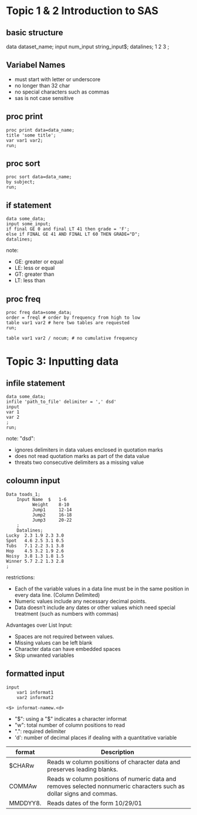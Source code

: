 # Topic 1 & 2 Introduction to SAS
## basic structure
data dataset_name;
input num_input string_input$;
datalines;
1
2
3
;
## Variabel Names
- must start with letter or underscore
- no longer than 32 char
- no special characters such as commas
- sas is not case sensitive
## **proc print**
```
proc print data=data_name;
title 'some title';
var var1 var2;
run;
```
## **proc sort**
```
proc sort data=data_name;
by subject;
run;
```
## **if statement**
```
data some_data;
input some_input;
if final GE 0 and final LT 41 then grade = 'F';
else if FINAL GE 41 AND FINAL LT 60 THEN GRADE="D";
datalines;
```
note:
- GE: greater or equal
- LE: less or equal
- GT: greater than
- LT: less than
## **proc freq**
```
proc freq data=some_data;
order = freql # order by frequency from high to low
table var1 var2 # here two tables are requested
run;
```
```
table var1 var2 / nocum; # no cumulative frequency
```
# Topic 3: Inputting data
## **infile statement**
```
data some_data;
infile 'path_to_file' delimiter = ',' dsd'
input
var 1
var 2
;
run;
```
note:
"dsd":
- ignores delimiters in data values enclosed in quotation marks
- does not read quotation marks as part of the data value
- threats two consecutive delimiters as a missing value
## coloumn input
```
Data toads_1;
	Input Name	$ 	1-6
		  Weight 	8-10
		  Jump1		12-14
		  Jump2		16-18
		  Jump3		20-22
	;
	Datalines;
Lucky  2.3 1.9 2.3 3.0
Spot   4.6 2.5 3.1 0.5
Tubs   7.1 2.2 3.1 3.8
Hop    4.5 3.2 1.9 2.6
Noisy  3.8 1.3 1.8 1.5
Winner 5.7 2.2 1.3 2.8
;
```
restrictions:
- Each of the variable values in a data line must be in the same position in every data line. (Column Delimited)
- Numeric values include any necessary decimal points.
- Data doesn’t include any dates or other values which need special treatment (such as numbers with commas)

Advantages over List Input:
- Spaces are not required between values.
- Missing values can be left blank
- Character data can have embedded spaces
- Skip unwanted variables

## formatted input
```
input
    var1 informat1
    var2 informat2
```
```
<$> informat-namew.<d>
```
- "\$": using a "$" indicates a character informat
- "w": total number of column positions to read
- ".": required delimiter
- 'd': number of decimal places if dealing with a quantitative variable

| format | Description |
| --- | ----------- |
| $CHARw |   Reads w column positions of character data and preserves leading blanks. |
| COMMAw |  Reads w column positions of numeric data and removes selected nonnumeric characters such as dollar signs and commas. |  
|MMDDYY8. |Reads dates of the form 10/29/01 |
